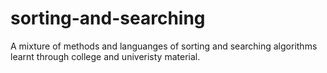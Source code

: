 # sorting-and-searching
A mixture of methods and languanges of sorting and searching algorithms learnt through college and univeristy material.
